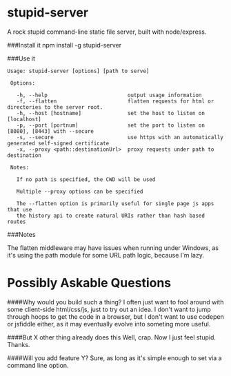 stupid-server
=============

A rock stupid command-line static file server, built with node/express.

###Install it
    npm install -g stupid-server

###Use it

    Usage: stupid-server [options] [path to serve]
    
     Options:
    
       -h, --help                          output usage information
       -f, --flatten                       flatten requests for html or directories to the server root.
       -h, --host [hostname]               set the host to listen on [localhost]
       -p, --port [portnum]                set the port to listen on [8080], [8443] with --secure
       -s, --secure                        use https with an automatically generated self-signed certificate
       -x, --proxy <path::destinationUrl>  proxy requests under path to destination
    
     Notes:
    
       If no path is specified, the CWD will be used
    
       Multiple --proxy options can be specified
    
       The --flatten option is primarily useful for single page js apps that use
       the history api to create natural URIs rather than hash based routes

###Notes

The flatten middleware may have issues when running under Windows, as it's using the
path module for some URL path logic, because I'm lazy.


Possibly Askable Questions
==========================

####Why would you build such a thing?
I often just want to fool around with some client-side html/css/js, just to try out an idea. I don't want to jump through hoops to get the code in a browser, but I don't want to use codepen or jsfiddle either, as it may eventually evolve into someting more useful.

####But X other thing already does this
Well, crap. Now I just feel stupid. Thanks.

####Will you add feature Y?
Sure, as long as it's simple enough to set via a command line option.
